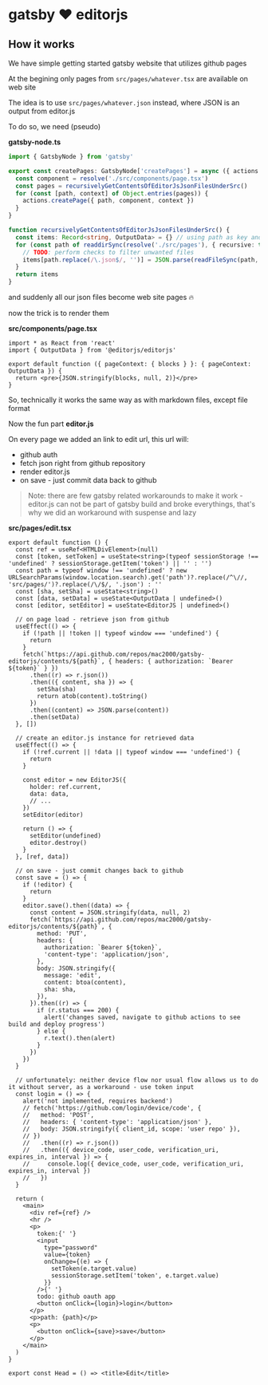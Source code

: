 # gatsby ❤️ editorjs

## How it works

We have simple getting started gatsby website that utilizes github pages

At the begining only pages from `src/pages/whatever.tsx` are available on web site

The idea is to use `src/pages/whatever.json` instead, where JSON is an output from editor.js

To do so, we need (pseudo)

**gatsby-node.ts**

```ts
import { GatsbyNode } from 'gatsby'

export const createPages: GatsbyNode['createPages'] = async ({ actions }) => {
  const component = resolve('./src/components/page.tsx')
  const pages = recursivelyGetContentsOfEditorJsJsonFilesUnderSrc()
  for (const [path, context] of Object.entries(pages)) {
    actions.createPage({ path, component, context })
  }
}

function recursivelyGetContentsOfEditorJsJsonFilesUnderSrc() {
  const items: Record<string, OutputData> = {} // using path as key and json content as value
  for (const path of readdirSync(resolve('./src/pages'), { recursive: true })) {
    // TODO: perform checks to filter unwanted files
    items[path.replace(/\.json$/, '')] = JSON.parse(readFileSync(path, 'utf-8'))
  }
  return items
}
```

and suddenly all our json files become web site pages 🔥

now the trick is to render them

**src/components/page.tsx**

```tsx
import * as React from 'react'
import { OutputData } from '@editorjs/editorjs'

export default function ({ pageContext: { blocks } }: { pageContext: OutputData }) {
  return <pre>{JSON.stringify(blocks, null, 2)}</pre>
}
```

So, technically it works the same way as with markdown files, except file format

Now the fun part **editor.js**

On every page we added an link to edit url, this url will:

- github auth
- fetch json right from github repository
- render editor.js
- on save - just commit data back to github

> Note: there are few gatsby related workarounds to make it work - editor.js can not be part of gatsby build and broke everythings, that's why we did an workaround with suspense and lazy

**src/pages/edit.tsx**

```tsx
export default function () {
  const ref = useRef<HTMLDivElement>(null)
  const [token, setToken] = useState<string>(typeof sessionStorage !== 'undefined' ? sessionStorage.getItem('token') || '' : '')
  const path = typeof window !== 'undefined' ? new URLSearchParams(window.location.search).get('path')?.replace(/^\//, 'src/pages/')?.replace(/\/$/, '.json') : ''
  const [sha, setSha] = useState<string>()
  const [data, setData] = useState<OutputData | undefined>()
  const [editor, setEditor] = useState<EditorJS | undefined>()

  // on page load - retrieve json from github
  useEffect(() => {
    if (!path || !token || typeof window === 'undefined') {
      return
    }
    fetch(`https://api.github.com/repos/mac2000/gatsby-editorjs/contents/${path}`, { headers: { authorization: `Bearer ${token}` } })
      .then((r) => r.json())
      .then(({ content, sha }) => {
        setSha(sha)
        return atob(content).toString()
      })
      .then((content) => JSON.parse(content))
      .then(setData)
  }, [])

  // create an editor.js instance for retrieved data
  useEffect(() => {
    if (!ref.current || !data || typeof window === 'undefined') {
      return
    }

    const editor = new EditorJS({
      holder: ref.current,
      data: data,
      // ...
    })
    setEditor(editor)

    return () => {
      setEditor(undefined)
      editor.destroy()
    }
  }, [ref, data])

  // on save - just commit changes back to github
  const save = () => {
    if (!editor) {
      return
    }
    editor.save().then((data) => {
      const content = JSON.stringify(data, null, 2)
      fetch(`https://api.github.com/repos/mac2000/gatsby-editorjs/contents/${path}`, {
        method: 'PUT',
        headers: {
          authorization: `Bearer ${token}`,
          'content-type': 'application/json',
        },
        body: JSON.stringify({
          message: 'edit',
          content: btoa(content),
          sha: sha,
        }),
      }).then((r) => {
        if (r.status === 200) {
          alert('changes saved, navigate to github actions to see build and deploy progress')
        } else {
          r.text().then(alert)
        }
      })
    })
  }

  // unfortunately: neither device flow nor usual flow allows us to do it without server, as a workaround - use token input
  const login = () => {
    alert('not implemented, requires backend')
    // fetch('https://github.com/login/device/code', {
    //   method: 'POST',
    //   headers: { 'content-type': 'application/json' },
    //   body: JSON.stringify({ client_id, scope: 'user repo' }),
    // })
    //   .then((r) => r.json())
    //   .then(({ device_code, user_code, verification_uri, expires_in, interval }) => {
    //     console.log({ device_code, user_code, verification_uri, expires_in, interval })
    //   })
  }

  return (
    <main>
      <div ref={ref} />
      <hr />
      <p>
        token:{' '}
        <input
          type="password"
          value={token}
          onChange={(e) => {
            setToken(e.target.value)
            sessionStorage.setItem('token', e.target.value)
          }}
        />{' '}
        todo: github oauth app
        <button onClick={login}>login</button>
      </p>
      <p>path: {path}</p>
      <p>
        <button onClick={save}>save</button>
      </p>
    </main>
  )
}

export const Head = () => <title>Edit</title>
```
